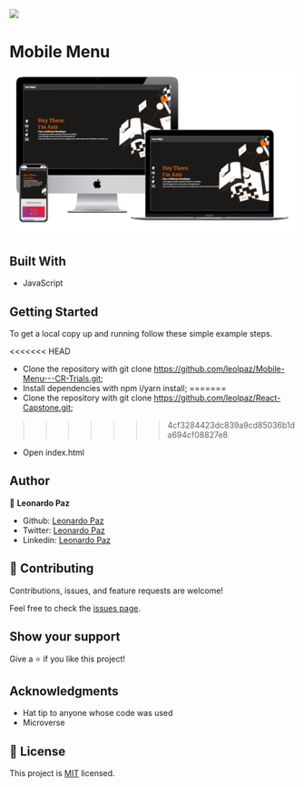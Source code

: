 ![](https://img.shields.io/badge/Microverse-blueviolet)

# Mobile Menu

![screenshot](./screenshot.png)


## Built With

- JavaScript

## Getting Started


To get a local copy up and running follow these simple example steps.

<<<<<<< HEAD
- Clone the repository with git clone https://github.com/leolpaz/Mobile-Menu---CR-Trials.git;
- Install dependencies with npm i/yarn install;
=======
- Clone the repository with git clone https://github.com/leolpaz/React-Capstone.git;
>>>>>>> 4cf3284423dc839a9cd85036b1da694cf08827e8
- Open index.html

## Author

👤 **Leonardo Paz**

- Github: [Leonardo Paz](https://github.com/leolpaz)
- Twitter: [Leonardo Paz](https://twitter.com/leonardolpaz95)
- Linkedin: [Leonardo Paz]()

## 🤝 Contributing

Contributions, issues, and feature requests are welcome!

Feel free to check the [issues page](../../issues/).

## Show your support

Give a ⭐️ if you like this project!

## Acknowledgments

- Hat tip to anyone whose code was used
- Microverse

## 📝 License

This project is [MIT](./MIT.md) licensed.
